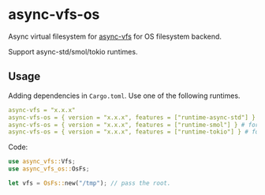 # async-vfs-os

Async virtual filesystem for [async-vfs](https://crates.io/crates/async-vfs) for OS filesystem backend.

Support async-std/smol/tokio runtimes.

## Usage

Adding dependencies in `Cargo.toml`. Use one of the following runtimes.

```yaml
async-vfs = "x.x.x"
async-vfs-os = { version = "x.x.x", features = ["runtime-async-std"] } # for async-std runtime
async-vfs-os = { version = "x.x.x", features = ["runtime-smol"] } # for smol runtime
async-vfs-os = { version = "x.x.x", features = ["runtime-tokio"] } # for tokio runtime
```

Code:
```rust
use async_vfs::Vfs;
use async_vfs_os::OsFs;

let vfs = OsFs::new("/tmp"); // pass the root.
```
